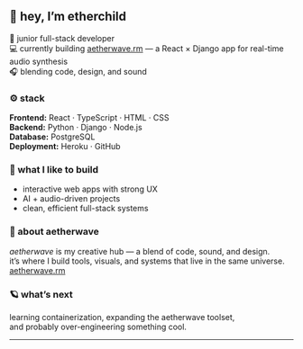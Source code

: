 ## 👋 hey, I’m etherchild  

🧠 junior full-stack developer  
💻 currently building [aetherwave.rm](https://github.com/etherOnGitHub/capstone-aetherwave-rm) — a React × Django app for real-time audio synthesis  
🎧 blending code, design, and sound  

### ⚙️ stack  
**Frontend:** React · TypeScript · HTML · CSS  
**Backend:** Python · Django · Node.js  
**Database:** PostgreSQL  
**Deployment:** Heroku · GitHub  

### 🚀 what I like to build  
- interactive web apps with strong UX  
- AI + audio-driven projects  
- clean, efficient full-stack systems

### 🌌 about aetherwave
*aetherwave* is my creative hub — a blend of code, sound, and design.  
it’s where I build tools, visuals, and systems that live in the same universe.  
[aetherwave.rm](https://github.com/etherOnGitHub/capstone-aetherwave-rm)

### 🪐 what’s next  
learning containerization, expanding the aetherwave toolset,  
and probably over-engineering something cool.  

---
